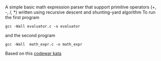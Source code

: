 A simple basic math expression  parser that support primitive operators (+, -, /, *)
written using recursive descent and shunting-yard algorithm 
To run the first program

```
gcc -Wall evaluator.c -o evaluator
```
and the second program

```
gcc -Wall  math_expr.c -o math_expr
```

Based on this [codewar kata](https://www.codewars.com/kata/52a78825cdfc2cfc87000005/)


